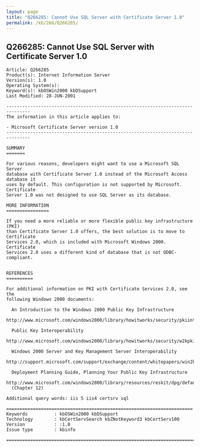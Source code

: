 ```yaml
---
layout: page
title: "Q266285: Cannot Use SQL Server with Certificate Server 1.0"
permalink: /kb/266/Q266285/
---
```


## Q266285: Cannot Use SQL Server with Certificate Server 1.0

	Article: Q266285
	Product(s): Internet Information Server
	Version(s): 1.0
	Operating System(s): 
	Keyword(s): kbOSWin2000 kbDSupport
	Last Modified: 28-JUN-2001
	
	-------------------------------------------------------------------------------
	The information in this article applies to:
	
	- Microsoft Certificate Server version 1.0 
	-------------------------------------------------------------------------------
	
	SUMMARY
	=======
	
	For various reasons, developers might want to use a Microsoft SQL Server
	database with Certificate Server 1.0 instead of the Microsoft Access database it
	uses by default. This configuration is not supported by Microsoft. Certificate
	Server 1.0 was not designed to use SQL Server as its database.
	
	MORE INFORMATION
	================
	
	If you need a more reliable or more flexible public key infrastructure (PKI)
	than Certificate Server 1.0 offers, the best solution is to move to Certificate
	Services 2.0, which is included with Microsoft Windows 2000. Certificate
	Services 2.0 uses a different kind of database that is not ODBC-compliant.
	
	
	REFERENCES
	==========
	
	For additional information on PKI with Certificate Services 2.0, see the
	following Windows 2000 documents:
	
	  An Introduction to the Windows 2000 Public Key Infrastructure
	  http://www.microsoft.com/windows2000/library/howitworks/security/pkiintro.asp
	
	  Public Key Interoperability
	  http://www.microsoft.com/windows2000/library/howitworks/security/w2kpkint.asp
	
	  Windows 2000 Server and Key Management Server Interoperability
	  http://support.microsoft.com/support/exchange/content/whitepapers/win2k_kms.doc
	
	  Deployment Planning Guide, Planning Your Public Key Infrastructure
	  http://www.microsoft.com/windows2000/library/resources/reskit/dpg/default.asp
	  (Chapter 12)
	
	Additional query words: iis 5 iis4 certsrv sql
	
	======================================================================
	Keywords          : kbOSWin2000 kbDSupport 
	Technology        : kbCertServSearch kbZNotKeyword3 kbCertServ100
	Version           : :1.0
	Issue type        : kbinfo
	
	=============================================================================
	
